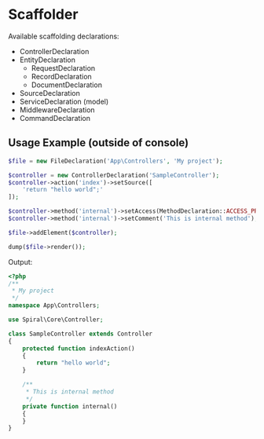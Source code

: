 Scaffolder
==========

Available scaffolding declarations:
* ControllerDeclaration
* EntityDeclaration
    * RequestDeclaration
    * RecordDeclaration
    * DocumentDeclaration
* SourceDeclaration
* ServiceDeclaration (model)
* MiddlewareDeclaration
* CommandDeclaration

Usage Example (outside of console)
----------------

```php
$file = new FileDeclaration('App\Controllers', 'My project');

$controller = new ControllerDeclaration('SampleController');
$controller->action('index')->setSource([
    'return "hello world";'
]);

$controller->method('internal')->setAccess(MethodDeclaration::ACCESS_PRIVATE);
$controller->method('internal')->setComment('This is internal method');

$file->addElement($controller);

dump($file->render());
```     

Output:

```php
<?php
/**
 * My project
 */
namespace App\Controllers;

use Spiral\Core\Controller;

class SampleController extends Controller
{
    protected function indexAction()
    {
        return "hello world";
    }

    /**
     * This is internal method
     */
    private function internal()
    {
    }
}
```